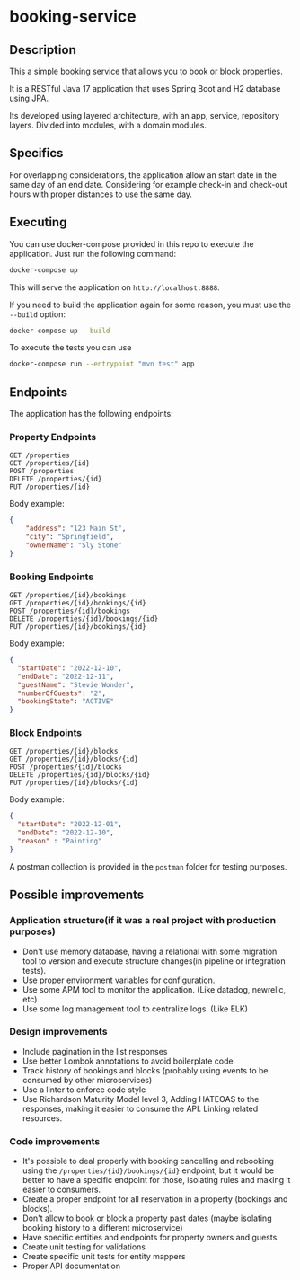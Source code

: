 # booking-service

## Description

This a simple booking service that allows you to book or block properties. 

It is a RESTful Java 17 application that uses Spring Boot and H2 database using JPA.

Its developed using layered architecture, with an app, service, repository layers. Divided into modules, with a domain modules.


## Specifics

For overlapping considerations, the application allow an start date in the same day of an end date.
Considering for example check-in and check-out hours with proper distances to use the same day.


## Executing

You can use docker-compose provided in this repo to execute the application. Just run the following command:

```bash
docker-compose up
```

This will serve the application on `http://localhost:8888`.

If you need to build the application again for some reason, you must use the `--build` option:

```bash
docker-compose up --build
```

To execute the tests you can use

```bash
docker-compose run --entrypoint "mvn test" app  
```


## Endpoints

The application has the following endpoints:

### Property Endpoints

```http
GET /properties
GET /properties/{id}
POST /properties
DELETE /properties/{id}
PUT /properties/{id}
```

Body example:

```json
{
    "address": "123 Main St",
    "city": "Springfield",
    "ownerName": "Sly Stone"
}
```

### Booking Endpoints

```http
GET /properties/{id}/bookings
GET /properties/{id}/bookings/{id}
POST /properties/{id}/bookings
DELETE /properties/{id}/bookings/{id}
PUT /properties/{id}/bookings/{id}
```

Body example:

```json
{
  "startDate": "2022-12-10",
  "endDate": "2022-12-11",
  "guestName": "Stevie Wonder",
  "numberOfGuests": "2",
  "bookingState": "ACTIVE"
}
```
### Block Endpoints

```http
GET /properties/{id}/blocks
GET /properties/{id}/blocks/{id}
POST /properties/{id}/blocks
DELETE /properties/{id}/blocks/{id}
PUT /properties/{id}/blocks/{id}
```

Body example:

```json
{
  "startDate": "2022-12-01",
  "endDate": "2022-12-10",
  "reason" : "Painting"
}
```

A postman collection is provided in the `postman` folder for testing purposes.

## Possible improvements
 
### Application structure(if it was a real project with production purposes)

- Don't use memory database, having a relational with some migration tool to version and execute structure changes(in pipeline or integration tests).
- Use proper environment variables for configuration.
- Use some APM tool to monitor the application. (Like datadog, newrelic, etc)
- Use some log management tool to centralize logs. (Like ELK)

### Design improvements

- Include pagination in the list responses
- Use better Lombok annotations to avoid boilerplate code
- Track history of bookings and blocks (probably using events to be consumed by other microservices)
- Use a linter to enforce code style
- Use Richardson Maturity Model level 3, Adding HATEOAS to the responses, making it easier to consume the API. Linking related resources.



### Code improvements

- It's possible to deal properly with booking cancelling and rebooking using the `/properties/{id}/bookings/{id}` endpoint, but it would be better to have a specific endpoint for those, isolating rules and making it easier to consumers.
- Create a proper endpoint for all reservation in a property (bookings and blocks).
- Don't allow to book or block a property past dates (maybe isolating booking history to a different microservice)
- Have specific entities and endpoints for property owners and guests.
- Create unit testing for validations
- Create specific unit tests for entity mappers
- Proper API documentation
